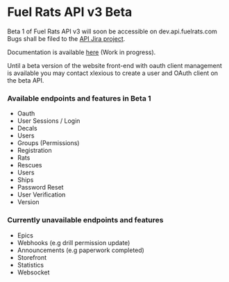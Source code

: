 # Fuel Rats API v3 Beta

Beta 1 of Fuel Rats API v3 will soon be accessible on dev.api.fuelrats.com
Bugs shall be filed to the [API Jira project](https://jira.fuelrats.com/projects/API/i).

Documentation is available [here](https://docs.fuelrats.dev) (Work in progress).  

Until a beta version of the website front-end with oauth client management is available you may contact xlexious to create a user and OAuth client on the beta API.

### Available endpoints and features in Beta 1
* Oauth
* User Sessions / Login
* Decals
* Users
* Groups (Permissions)
* Registration
* Rats
* Rescues
* Users
* Ships
* Password Reset
* User Verification
* Version

### Currently unavailable endpoints and features
* Epics
* Webhooks (e.g drill permission update)
* Announcements (e.g paperwork completed)
* Storefront
* Statistics
* Websocket